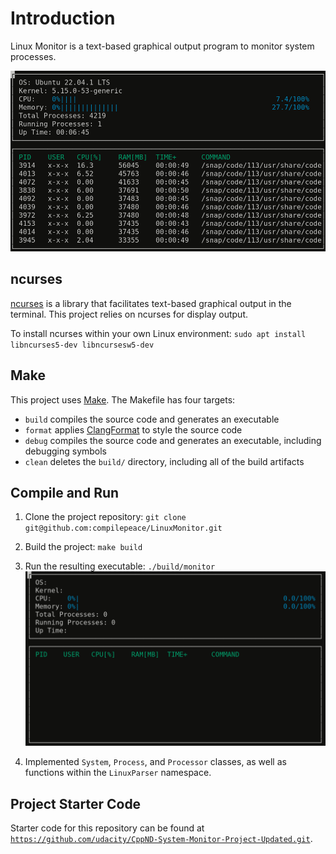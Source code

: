 # Introduction
Linux Monitor is a text-based graphical output program to monitor system processes.

![System Monitor](images/monitor.png)


## ncurses
[ncurses](https://www.gnu.org/software/ncurses/) is a library that facilitates text-based graphical output in the terminal. This project relies on ncurses for display output.

To install ncurses within your own Linux environment: `sudo apt install libncurses5-dev libncursesw5-dev`

## Make
This project uses [Make](https://www.gnu.org/software/make/). The Makefile has four targets:
* `build` compiles the source code and generates an executable
* `format` applies [ClangFormat](https://clang.llvm.org/docs/ClangFormat.html) to style the source code
* `debug` compiles the source code and generates an executable, including debugging symbols
* `clean` deletes the `build/` directory, including all of the build artifacts

## Compile and Run

1. Clone the project repository: `git clone git@github.com:compilepeace/LinuxMonitor.git` 

2. Build the project: `make build`

3. Run the resulting executable: `./build/monitor`
![Starting System Monitor](images/starting_monitor.png)

4. Implemented `System`, `Process`, and `Processor` classes, as well as functions within the `LinuxParser` namespace.

## Project Starter Code
Starter code for this repository can be found at [`https://github.com/udacity/CppND-System-Monitor-Project-Updated.git`](https://github.com/udacity/CppND-System-Monitor-Project-Updated.git). 